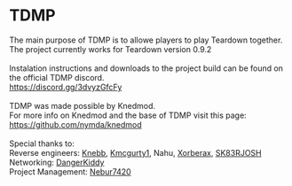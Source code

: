# TDMP

The main purpose of TDMP is to allowe players to play Teardown together.<br>
The project currently works for Teardown version 0.9.2<br>
<br>
Instalation instructions and downloads to the project build can be found on the official TDMP discord.<br>
https://discord.gg/3dvyzGfcFy <br>
<br>
TDMP was made possible by Knedmod.<br>
For more info on Knedmod and the base of TDMP visit this page:<br>
https://github.com/nymda/knedmod <br>
<br>
Special thanks to:<br>
Reverse engineers: <a href="https://github.com/nymda">Knebb</a>, <a href="https://github.com/kmcgurty">Kmcgurty1</a>, Nahu, <a href="https://github.com/gnalvesteffer">Xorberax</a>, <a href="https://github.com/SK83RJOSH">SK83RJOSH</a><br>
Networking: <a href="https://github.com/DangerKiddy">DangerKiddy</a><br>
Project Management: <a href="https://github.com/nebur7420">Nebur7420</a>
